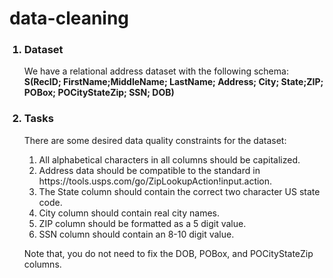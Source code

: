 <h1>data-cleaning</h1>

<ol>
<h3><li>Dataset</li></h3>
  We have a relational address dataset with the following schema:<br>
  <b>S(RecID; FirstName;MiddleName; LastName; Address; City; State;ZIP; POBox; POCityStateZip; SSN; DOB)</b>

<h3><li>Tasks</li></h3>
  There are some desired data quality constraints for the dataset:
  <ol>
    <li>All alphabetical characters in all columns should be capitalized.</li>
    <li>Address data should be compatible to the standard in https://tools.usps.com/go/ZipLookupAction!input.action.</li>
    <li>The State column should contain the correct two character US state code.</li>
    <li>City column should contain real city names.</li>
    <li>ZIP column should be formatted as a 5 digit value.</li>
    <li>SSN column should contain an 8-10 digit value.</li>
  </ol>
  
Note that, you do not need to fix the DOB, POBox, and POCityStateZip columns.

</ol>
